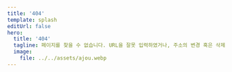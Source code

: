 ```yaml
---
title: '404'
template: splash
editUrl: false
hero:
  title: '404'
  tagline: 페이지를 찾을 수 없습니다. URL을 잘못 입력하였거나, 주소의 변경 혹은 삭제로 인해 사용하실 수 없습니다.
  image:
    file: ../../assets/ajou.webp
---
```

